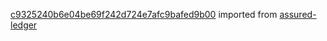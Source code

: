 [c9325240b6e04be69f242d724e7afc9bafed9b00](https://github.com/insolar/assured-ledger/commit/c9325240b6e04be69f242d724e7afc9bafed9b00) imported from [assured-ledger](https://github.com/insolar/assured-ledger)
